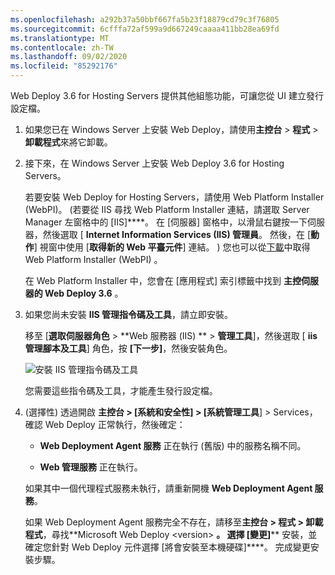 ```yaml
---
ms.openlocfilehash: a292b37a50bbf667fa5b23f18879cd79c3f76805
ms.sourcegitcommit: 6cfffa72af599a9d667249caaaa411bb28ea69fd
ms.translationtype: MT
ms.contentlocale: zh-TW
ms.lasthandoff: 09/02/2020
ms.locfileid: "85292176"
---
```

Web Deploy 3.6 for Hosting Servers 提供其他組態功能，可讓您從 UI 建立發行設定檔。

1. 如果您已在 Windows Server 上安裝 Web Deploy，請使用**主控台**  >  **程式**  >  **卸載程式**來將它卸載。

2. 接下來，在 Windows Server 上安裝 Web Deploy 3.6 for Hosting Servers。

    若要安裝 Web Deploy for Hosting Servers，請使用 Web Platform Installer (WebPI)。 (若要從 IIS 尋找 Web Platform Installer 連結，請選取 Server Manager 左窗格中的 [IIS]****。 在 [伺服器] 窗格中，以滑鼠右鍵按一下伺服器，然後選取 [ **Internet Information Services (IIS) 管理員**。 然後，在 [**動作**] 視窗中使用 [**取得新的 Web 平臺元件**] 連結。 ) 您也可以從[下載](https://www.microsoft.com/web/downloads/platform.aspx)中取得 Web Platform Installer (WebPI) 。

    在 Web Platform Installer 中，您會在 [應用程式] 索引標籤中找到 **主控伺服器的 Web Deploy 3.6** 。

3. 如果您尚未安裝 **IIS 管理指令碼及工具**，請立即安裝。

    移至 [**選取伺服器角色**  >  **Web 服務器 (IIS) **  >  **管理工具**]，然後選取 [ **iis 管理腳本及工具**] 角色，按 **[下一步]**，然後安裝角色。

    ![安裝 IIS 管理指令碼及工具](../../deployment/media/tutorial-iis-management-scripts-and-tools.png)

    您需要這些指令碼及工具，才能產生發行設定檔。

4.  (選擇性) 透過開啟  **主控台 > [系統和安全性] > [系統管理工具**] > Services，確認 Web Deploy 正常執行，然後確定：

    * **Web Deployment Agent 服務** 正在執行 (舊版) 中的服務名稱不同。

    * **Web 管理服務** 正在執行。

    如果其中一個代理程式服務未執行，請重新開機 **Web Deployment Agent 服務**。

    如果 Web Deployment Agent 服務完全不存在，請移至**主控台 > 程式 > 卸載程式**，尋找**Microsoft Web Deploy \<version> **。 選擇 [變更]**** 安裝，並確定您針對 Web Deploy 元件選擇 [將會安裝至本機硬碟]****。 完成變更安裝步驟。